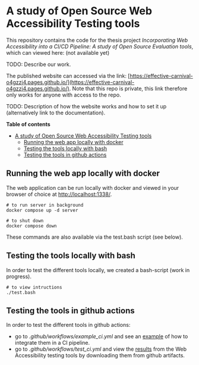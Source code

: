 A study of Open Source Web Accessibility Testing tools
================================

This repository contains the code for the thesis project *Incorporating Web Accessibility into a CI/CD Pipeline: A study of Open Source Evaluation tools*, which can viewed here: (not available yet)

TODO: Describe our work.

The published website can accessed via the link: [https://effective-carnival-o4gzzj4.pages.github.io/](https://effective-carnival-o4gzzj4.pages.github.io/). Note that this repo is private, this link therefore only works for anyone with access to the repo.

TODO: Description of how the website works and how to set it up (alternatively link to the documentation).

**Table of contents**
- [A study of Open Source Web Accessibility Testing tools](#a-study-of-open-source-web-accessibility-testing-tools)
    - [Running the web app locally with docker](#running-the-web-app-locally-with-docker)
    - [Testing the tools locally with bash](#testing-the-tools-locally-with-bash)
    - [Testing the tools in github actions](#testing-the-tools-in-github-actions)

## Running the web app locally with docker

The web application can be run locally with docker and viewed in your browser of choice at [http://localhost:1338/](http://localhost:1338/).

```
# to run server in background
docker compose up -d server

# to shut down
docker compose down
```
These commands are also available via the test.bash script (see below).

## Testing the tools locally with bash

In order to test the different tools locally, we created a bash-script (work in progress).

```
# to view intructions
./test.bash
```

## Testing the tools in github actions 

In order to test the different tools in github actions:
* go to *.github/workflows/example_ci.yml* and see an [example](https://github.com/idasm-unibe-ch/unibe-web-accessibility/actions/workflows/example_ci.yml) of how to integrate them in a CI pipeline.
* go to *.github/workflows/test_ci.yml* and view the [results](https://github.com/idasm-unibe-ch/unibe-web-accessibility/actions/workflows/test_ci.yml) from the Web Accessibility testing tools by downloading them from github artifacts.